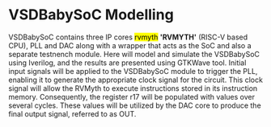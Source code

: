 # VSDBabySoC Modelling
VSDBabySoC contains three IP cores <span style="background-color: yellow; color: black;">rvmyth</span> 
**'RVMYTH'** (RISC-V based CPU), PLL and DAC along with a wrapper that acts as the SoC and also a separate testnench module. Here will model and simulate the VSDBabySoC using Iverilog, and the results are presented using GTKWave tool. Initial input signals will be applied to the VSDBabySoC module to trigger the PLL, enabling it to generate the appropriate clock signal for the circuit. This clock signal will allow the RVMyth to execute instructions stored in its instruction memory. Consequently, the register r17 will be populated with values over several cycles. These values will be utilized by the DAC core to produce the final output signal, referred to as OUT.
